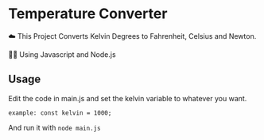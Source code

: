 # Temperature Converter
☁️ This Project Converts Kelvin Degrees to Fahrenheit, Celsius and Newton.

🧑‍💻 Using Javascript and Node.js

## Usage
 Edit the code in main.js and set the kelvin variable to whatever you want.
  
  `example: const kelvin = 1000;`

 And run it with `node main.js`
